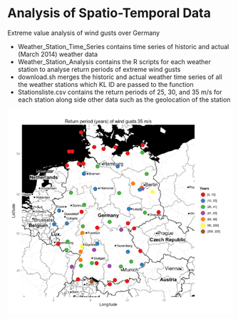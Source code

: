 Analysis of Spatio-Temporal Data
=================================

Extreme value analysis of wind gusts over Germany

* Weather_Station_Time_Series contains time series of historic and actual (March 2014) weather data
* Weather_Station_Analysis contains the R scripts for each weather station to analyse return periods of extreme wind gusts
* download.sh merges the historic and actual weather time series of all the weather stations which KL ID are passed to the function
* Stationsliste.csv contains the return periods of 25, 30, and 35 m/s for each station along side other data such as the geolocation of the station

![](https://raw.githubusercontent.com/ChristopherStephan/AnalysisOfSpatioTemporalData/master/Plots/retper35_final.png "Return Periods of wind gusts 35 m/s")
